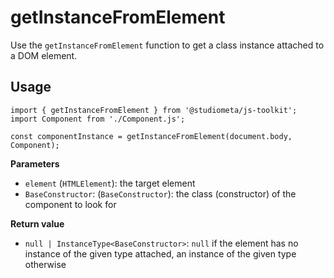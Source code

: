 # getInstanceFromElement

Use the `getInstanceFromElement` function to get a class instance attached to a DOM element.

## Usage

```js{1,4,6}
import { getInstanceFromElement } from '@studiometa/js-toolkit';
import Component from './Component.js';

const componentInstance = getInstanceFromElement(document.body, Component);
```

**Parameters**

- `element` (`HTMLElement`): the target element
- `BaseConstructor`: (`BaseConstructor`): the class (constructor) of the component to look for

**Return value**

- `null | InstanceType<BaseConstructor>`: `null` if the element has no instance of the given type attached, an instance of the given type otherwise
